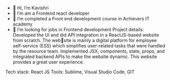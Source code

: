 - 👋 Hi, I’m Kavishri
- 👀 I’m am a Frontend react developer
- 🌱 I’m completed a Front end development course in Achievers IT academy
- 💞️ I’m looking for jobs in Frontend development
Project details:
Developed the UI and did API integration in a ReactJS-based website from scratch. The website is mainly a digital platform for employee self-service (ESS) which simplifies user-related
tasks that were handled by the resource team. Implemented JSX, components, state, props,
and integrated backend APIs to make the website dynamic. This website provides a great user
experience.

Tech stack: React JS
Tools: Sublime, Visual Studio Code, GIT
